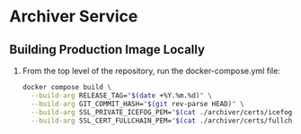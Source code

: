# Archiver Service

## Building Production Image Locally

1. From the top level of the repository, run the docker-compose.yml file:
   ```bash
   docker compose build \
     --build-arg RELEASE_TAG="$(date +%Y.%m.%d)" \
     --build-arg GIT_COMMIT_HASH="$(git rev-parse HEAD)" \
     --build-arg SSL_PRIVATE_ICEFOG_PEM="$(cat ./archiver/certs/icefog.pem)" \
     --build-arg SSL_CERT_FULLCHAIN_PEM="$(cat ./archiver/certs/fullchain.pem)"
   ```
